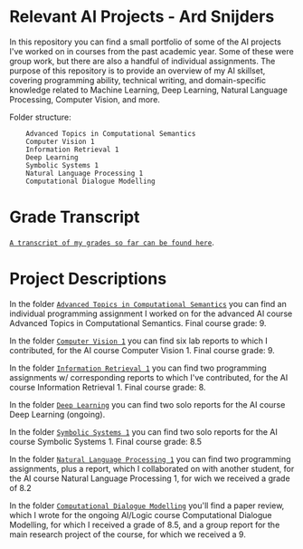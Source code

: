 # Relevant AI Projects - Ard Snijders

In this repository you can find a small portfolio of some of the AI projects I've worked on in courses from the past academic year. Some of these were group work, but there are also a handful of individual assignments. The purpose of this repository is to provide an overview of my AI skillset, covering programming ability, technical writing, and domain-specific knowledge related to Machine Learning, Deep Learning, Natural Language Processing, Computer Vision, and more.

Folder structure:

```
	Advanced Topics in Computational Semantics
	Computer Vision 1
	Information Retrieval 1
	Deep Learning
	Symbolic Systems 1
	Natural Language Processing 1
	Computational Dialogue Modelling
```
# Grade Transcript
[```A transcript of my grades so far can be found here```](https://github.com/asnijders/relevantAIprojects/blob/master/Transcript%20A.%20Snijders.pdf).

# Project Descriptions
In the folder [```Advanced Topics in Computational Semantics```](https://github.com/asnijders/relevantAIprojects/tree/master/Advanced%20Topics%20in%20Computational%20Semantics) you can find an individual programming assignment I worked on for the advanced AI course Advanced Topics in Computational Semantics. Final course grade: 9.

In the folder [```Computer Vision 1```](https://github.com/asnijders/relevantAIprojects/tree/master/Computer%20Vision%201) you can find six lab reports to which I contributed, for the AI course Computer Vision 1. Final course grade: 9.

In the folder [```Information Retrieval 1```](https://github.com/asnijders/relevantAIprojects/tree/master/Information%20Retrieval%201) you can find two programming assignments w/ corresponding reports to which I've contributed, for the AI course Information Retrieval 1. Final course grade: 8.

In the folder [```Deep Learning```](https://github.com/asnijders/relevantAIprojects/tree/master/Deep%20Learning) you can find two solo reports for the AI course Deep Learning (ongoing).

In the folder [```Symbolic Systems 1```](https://github.com/asnijders/relevantAIprojects/tree/master/Symbolic%20Systems%201) you can find two solo reports for the AI course Symbolic Systems 1. Final course grade: 8.5

In the folder [```Natural Language Processing 1```](https://github.com/asnijders/relevantAIprojects/tree/master/Natural%20Language%20Processing%201) you can find two programming assignments, plus a report, which I collaborated on with another student, for the AI course Natural Language Processing 1, for wich we received a grade of 8.2

In the folder [```Computational Dialogue Modelling```](https://github.com/asnijders/relevantAIprojects/tree/master/Computational%20Dialogue%20Modelling) you'll find a paper review, which I wrote for the ongoing AI/Logic course Computational Dialogue Modelling, for which I received a grade of 8.5, and a group report for the main research project of the course, for which we received a 9.
